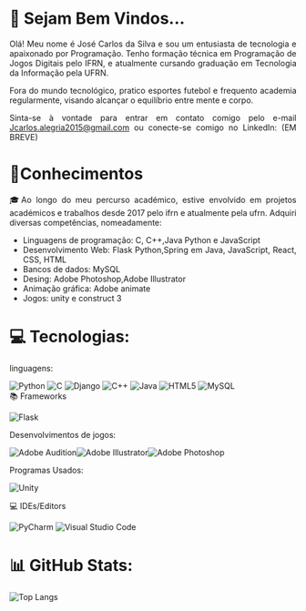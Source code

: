 <div align="justify">

<h1>👋 Sejam Bem Vindos...</h1>
Olá! Meu nome é José Carlos da Silva e sou um entusiasta de tecnologia e apaixonado por Programação. Tenho formação técnica em Programação de Jogos Digitais pelo IFRN, e atualmente cursando graduação em Tecnologia da Informação pela UFRN.

Fora do mundo tecnológico, pratico esportes futebol e frequento academia regularmente, visando alcançar o equilíbrio entre mente e corpo.

Sinta-se à vontade para entrar em contato comigo pelo e-mail Jcarlos.alegria2015@gmail.com ou conecte-se comigo no LinkedIn: (EM BREVE)
<h1>🚀Conhecimentos</h1>
🎓Ao longo do meu percurso académico, estive envolvido em projetos académicos e trabalhos  desde 2017 pelo ifrn e atualmente pela ufrn. Adquiri diversas competências, nomeadamente:
  <ul>
<li>Linguagens de programação: C, C++,Java Python e JavaScript</li>
<li>Desenvolvimento Web: Flask Python,Spring em Java, JavaScript, React, CSS, HTML</li>
<li>Bancos de dados: MySQL</li>
<li>Desing: Adobe Photoshop,Adobe Illustrator </li>
<li>Animação gráfica: Adobe animate</li>
<li>Jogos: unity e construct 3</li>

  </ul>
<h1>💻 Tecnologias:</h1>
<p1>linguagens: </p1>

![Python](https://img.shields.io/badge/python-3670A0?style=for-the-badge&logo=python&logoColor=ffdd54)
![C](https://img.shields.io/badge/c-%2300599C.svg?style=for-the-badge&logo=c&logoColor=white)
![Django](https://img.shields.io/badge/django-%23092E20.svg?style=for-the-badge&logo=django&logoColor=white)
![C++](https://img.shields.io/badge/c++-%2300599C.svg?style=for-the-badge&logo=c%2B%2B&logoColor=white)
![Java](https://img.shields.io/badge/java-%23ED8B00.svg?style=for-the-badge&logo=openjdk&logoColor=white)
![HTML5](https://img.shields.io/badge/html5-%23E34F26.svg?style=for-the-badge&logo=html5&logoColor=white)
![MySQL](https://img.shields.io/badge/mysql-%2300f.svg?style=for-the-badge&logo=mysql&logoColor=white)<br>
<p1>📚 Frameworks</p1>

![Flask](https://img.shields.io/badge/flask-%23000.svg?style=for-the-badge&logo=flask&logoColor=white)<br>

<p1>Desenvolvimentos de jogos: </p1>


![Adobe Audition](https://img.shields.io/badge/Adobe%20Audition-9999FF.svg?style=for-the-badge&logo=Adobe%20Audition&logoColor=white)![Adobe Illustrator](https://img.shields.io/badge/adobe%20illustrator-%23FF9A00.svg?style=for-the-badge&logo=adobe%20illustrator&logoColor=white)![Adobe Photoshop](https://img.shields.io/badge/adobe%20photoshop-%2331A8FF.svg?style=for-the-badge&logo=adobe%20photoshop&logoColor=white)

<p1>Programas Usados:</p1>

![Unity](https://img.shields.io/badge/unity-%23000000.svg?style=for-the-badge&logo=unity&logoColor=white)


<p1>💻 IDEs/Editors</p1>

![PyCharm](https://img.shields.io/badge/pycharm-143?style=for-the-badge&logo=pycharm&logoColor=black&color=black&labelColor=green)
![Visual Studio Code](https://img.shields.io/badge/Visual%20Studio%20Code-0078d7.svg?style=for-the-badge&logo=visual-studio-code&logoColor=white)

<h1>📊 GitHub Stats:</h1>


![Top Langs](https://github-readme-stats.vercel.app/api/top-langs/?username=superkarlos&langs_count=8&theme=neon)</div>
